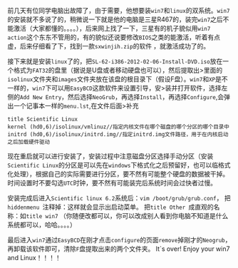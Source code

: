 前几天有位同学电脑出故障了，由于需要，他想要装`win7`和`linux`的双系统。`win7`的安装就不多说了的，稍微说一下就是他的电脑是三星R467的，装完`win7`之后不能激活（大家都懂的。。。。），后来网上找了一下，三星有的机子貌似用`win7 action`这个东东不管用的，有的貌似还说要修改`BIOS`之类的能激活，听着有点虚，后来仔细看了下，找到一款`sxwinjih.zip`的软件 ，就激活成功了的。

接下来就是安装`linux`了的，把`SL-62-i386-2012-02-06-Install-DVD.iso`放在一个格式为`FAT32`的盘里（据说是U盘或者移动硬盘也可以），然后提取出>里面的`isolinux`文件夹和`images`文件夹放在该盘的根目录下（假设F盘）。`win7`和`XP`是不一样的，`win7`下可以用`EasyBCD`这款软件来设置引导，安>装并打开软件，选择左侧的`Add New Entry`，然后选择`NeoGrub`，再选择`Install`，再选择`Configure`,会弹出一个记事本一样的`menu.lst`,在文件后面>补充
```
title Scientific Linux
kernel (hd0,6)/isolinux/vmlinuz//指定内核文件在哪个磁盘的哪个分区的哪个目录中
initrd (hd0,6)/isolinux/initrd.img//指定initrd.img文件路径，用于在内核启动之后加载硬件驱动
```
现在重启就可以进行安装了，安装过程中注意磁盘分区选择手动分区（安装`Scientific Linux`的分区是可以先在`windows`下格式化之后预留好，也可以临格式化处理），根据自己的实际需要进行分区，要不然有可能整个硬盘的数据被干掉。时间设置时不要勾选`UTC`时钟，要不然有可能装完后系统时间会过快者过慢。

安装完成后进入`Scientific linux 6.2`系统后：`vim /boot/grub/grub.conf`， 把`hiddenmenu `注释掉：这样就会显示出启动菜单。 把`title Other `成直观的名称：如`title win7` （你随便改都可以，你可以改成别人看到你电脑不知道是什么系统都可以，哈哈。。。。）

最后进入`win7`通过`EasyBCD`在刚才点击`configure`的页面`remove`掉刚才的`Neogrub`，再卸载该软件即可，清除`F`盘提取出来的两个文件夹。
It`s over! Enjoy your win7 and Linux！！！！
